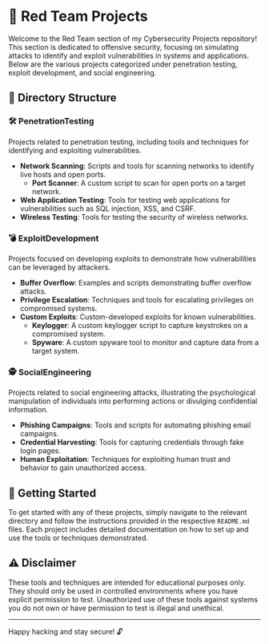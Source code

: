 # 🔴 Red Team Projects

Welcome to the Red Team section of my Cybersecurity Projects repository! This section is dedicated to offensive security, focusing on simulating attacks to identify and exploit vulnerabilities in systems and applications. Below are the various projects categorized under penetration testing, exploit development, and social engineering.

## 📁 Directory Structure

### 🛠️ PenetrationTesting
Projects related to penetration testing, including tools and techniques for identifying and exploiting vulnerabilities.

- **Network Scanning**: Scripts and tools for scanning networks to identify live hosts and open ports.
  - **Port Scanner**: A custom script to scan for open ports on a target network.
- **Web Application Testing**: Tools for testing web applications for vulnerabilities such as SQL injection, XSS, and CSRF.
- **Wireless Testing**: Tools for testing the security of wireless networks.

### 💣 ExploitDevelopment
Projects focused on developing exploits to demonstrate how vulnerabilities can be leveraged by attackers.

- **Buffer Overflow**: Examples and scripts demonstrating buffer overflow attacks.
- **Privilege Escalation**: Techniques and tools for escalating privileges on compromised systems.
- **Custom Exploits**: Custom-developed exploits for known vulnerabilities.
  - **Keylogger**: A custom keylogger script to capture keystrokes on a compromised system.
  - **Spyware**: A custom spyware tool to monitor and capture data from a target system.

### 🕵️ SocialEngineering
Projects related to social engineering attacks, illustrating the psychological manipulation of individuals into performing actions or divulging confidential information.

- **Phishing Campaigns**: Tools and scripts for automating phishing email campaigns.
- **Credential Harvesting**: Tools for capturing credentials through fake login pages.
- **Human Exploitation**: Techniques for exploiting human trust and behavior to gain unauthorized access.

## 🚀 Getting Started

To get started with any of these projects, simply navigate to the relevant directory and follow the instructions provided in the respective `README.md` files. Each project includes detailed documentation on how to set up and use the tools or techniques demonstrated.

## ⚠️ Disclaimer

These tools and techniques are intended for educational purposes only. They should only be used in controlled environments where you have explicit permission to test. Unauthorized use of these tools against systems you do not own or have permission to test is illegal and unethical.

---

Happy hacking and stay secure! 🔓
